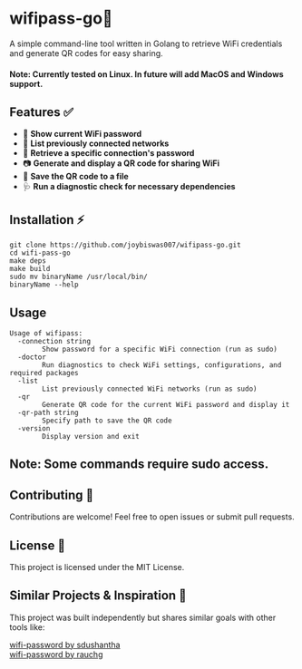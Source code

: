 # wifipass-go🚀  
A simple command-line tool written in Golang to retrieve WiFi credentials and generate QR codes for easy sharing.  

#### Note: Currently tested on Linux. In future will add MacOS and Windows support.

## Features ✅  
- 📶 **Show current WiFi password**  
- 📜 **List previously connected networks**  
- 🔑 **Retrieve a specific connection's password**  
- 📷 **Generate and display a QR code for sharing WiFi**  
- 💾 **Save the QR code to a file**  
- 🩺 **Run a diagnostic check for necessary dependencies**  

## Installation ⚡  
```
git clone https://github.com/joybiswas007/wifipass-go.git
cd wifi-pass-go
make deps
make build
sudo mv binaryName /usr/local/bin/
binaryName --help
```

## Usage
```
Usage of wifipass:
  -connection string
    	Show password for a specific WiFi connection (run as sudo)
  -doctor
    	Run diagnostics to check WiFi settings, configurations, and required packages
  -list
    	List previously connected WiFi networks (run as sudo)
  -qr
    	Generate QR code for the current WiFi password and display it
  -qr-path string
    	Specify path to save the QR code
  -version
    	Display version and exit
```
## Note: Some commands require sudo access.

## Contributing 🤝
Contributions are welcome! Feel free to open issues or submit pull requests.

## License 📜
This project is licensed under the MIT License.

## Similar Projects & Inspiration 🌟
This project was built independently but shares similar goals with other tools like:

[wifi-password by sdushantha](https://github.com/sdushantha/wifi-password)<br/>
[wifi-password by rauchg](https://github.com/rauchg/wifi-password)
